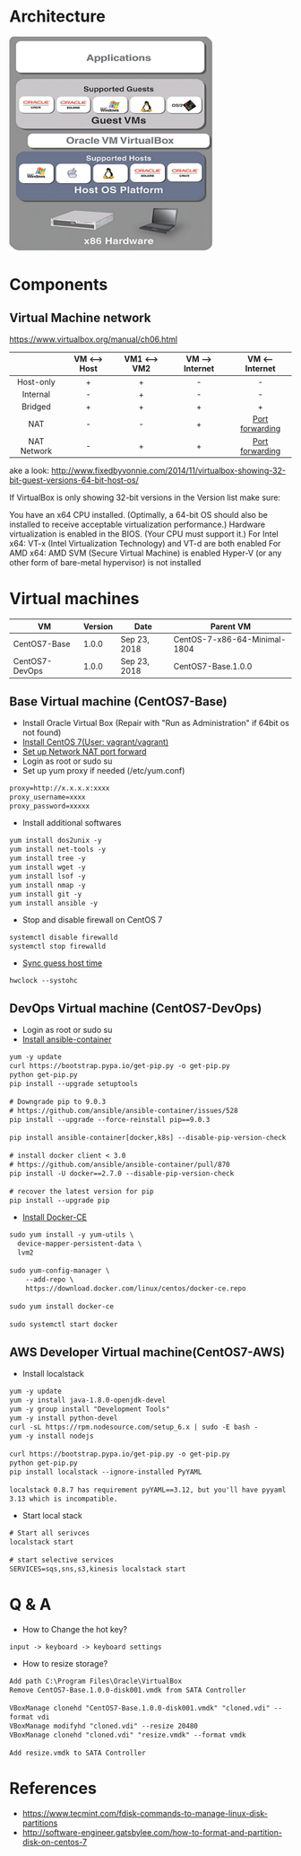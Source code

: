 # Architecture 
![alt text](images/virtualbox_architecture.PNG)

# Components
## Virtual Machine network
https://www.virtualbox.org/manual/ch06.html
 
| | VM <--> Host | VM1 <--> VM2 | VM --> Internet | VM <-- Internet |
| :---: | :---: | :---: | :---: | :---: |
| Host-only | + | + | - | - |
| Internal | - | + | - | - |
| Bridged | + | + | + | + |
| NAT | - | - | + | [Port forwarding](https://www.virtualbox.org/manual/ch06.html#natforward) |
| NAT Network | - | + | + | [Port forwarding](https://www.virtualbox.org/manual/ch06.html#network_nat_service) |

ake a look: http://www.fixedbyvonnie.com/2014/11/virtualbox-showing-32-bit-guest-versions-64-bit-host-os/

If VirtualBox is only showing 32-bit versions in the Version list make sure:

You have an x64 CPU installed. (Optimally, a 64-bit OS should also be installed to receive acceptable virtualization performance.)
Hardware virtualization is enabled in the BIOS. (Your CPU must support it.)
For Intel x64: VT-x (Intel Virtualization Technology) and VT-d are both enabled
For AMD x64: AMD SVM (Secure Virtual Machine) is enabled
Hyper-V (or any other form of bare-metal hypervisor) is not installed

# Virtual machines
| VM | Version | Date | Parent VM | 
| --- | ------ | ----- | ----- | 
| CentOS7-Base | 1.0.0 | Sep 23, 2018 | CentOS-7-x86-64-Minimal-1804 |
| CentOS7-DevOps | 1.0.0 | Sep 23, 2018 | CentOS7-Base.1.0.0 |

## Base Virtual machine (CentOS7-Base)
* Install Oracle Virtual Box (Repair with "Run as Administration" if 64bit os not found)
* [Install CentOS 7(User: vagrant/vagrant)](http://www.jeramysingleton.com/install-centos-7-minimal-in-virtualbox)
* [Set up Network NAT port forward](https://www.howtogeek.com/122641/how-to-forward-ports-to-a-virtual-machine-and-use-it-as-a-server/)
* Login as root or sudo su
* Set up yum proxy if needed (/etc/yum.conf)

```
proxy=http://x.x.x.x:xxxx
proxy_username=xxxx
proxy_password=xxxxx
```
* Install additional softwares

```
yum install dos2unix -y
yum install net-tools -y
yum install tree -y 
yum install wget -y 
yum install lsof -y
yum install nmap -y
yum install git -y
yum install ansible -y
```
* Stop and disable firewall on CentOS 7

```
systemctl disable firewalld
systemctl stop firewalld
```
* [Sync guess host time](http://bytefreaks.net/gnulinux/how-to-startstop-or-enabledisable-firewalld-on-centos-7)

```
hwclock --systohc
```
## DevOps Virtual machine (CentOS7-DevOps)
* Login as root or sudo su
* [Install ansible-container](https://docs.ansible.com/ansible-container/installation.html)

```
yum -y update
curl https://bootstrap.pypa.io/get-pip.py -o get-pip.py
python get-pip.py
pip install --upgrade setuptools

# Downgrade pip to 9.0.3
# https://github.com/ansible/ansible-container/issues/528
pip install --upgrade --force-reinstall pip==9.0.3

pip install ansible-container[docker,k8s] --disable-pip-version-check

# install docker client < 3.0
# https://github.com/ansible/ansible-container/pull/870
pip install -U docker==2.7.0 --disable-pip-version-check

# recover the latest version for pip
pip install --upgrade pip
```

* [Install Docker-CE](https://docs.docker.com/install/linux/docker-ce/centos/#install-docker-ce-1)

```
sudo yum install -y yum-utils \
  device-mapper-persistent-data \
  lvm2
  
sudo yum-config-manager \
    --add-repo \
    https://download.docker.com/linux/centos/docker-ce.repo  
    
sudo yum install docker-ce

sudo systemctl start docker    
```

## AWS Developer Virtual machine(CentOS7-AWS)

* Install localstack

```
yum -y update
yum -y install java-1.8.0-openjdk-devel
yum -y group install "Development Tools"
yum -y install python-devel
curl -sL https://rpm.nodesource.com/setup_6.x | sudo -E bash -
yum -y install nodejs

curl https://bootstrap.pypa.io/get-pip.py -o get-pip.py
python get-pip.py
pip install localstack --ignore-installed PyYAML

localstack 0.8.7 has requirement pyYAML==3.12, but you'll have pyyaml 3.13 which is incompatible.

```

* Start local stack

```
# Start all serivces
localstack start

# start selective services
SERVICES=sqs,sns,s3,kinesis localstack start

```

# Q & A
* How to Change the hot key?

```
input -> keyboard -> keyboard settings
```
* How to resize storage?

```
Add path C:\Program Files\Oracle\VirtualBox
Remove CentOS7-Base.1.0.0-disk001.vmdk from SATA Controller

VBoxManage clonehd "CentOS7-Base.1.0.0-disk001.vmdk" "cloned.vdi" --format vdi
VBoxManage modifyhd "cloned.vdi" --resize 20480
VBoxManage clonehd "cloned.vdi" "resize.vmdk" --format vmdk

Add resize.vmdk to SATA Controller
```
# References
* https://www.tecmint.com/fdisk-commands-to-manage-linux-disk-partitions
* http://software-engineer.gatsbylee.com/how-to-format-and-partition-disk-on-centos-7
